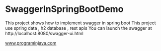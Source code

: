 # SwaggerInSpringBootDemo
This project shows how to implement swagger in spring boot
This project use spring data , h2 database , rest apis
You can launch the swagger at http://localhost:8080/swagger-ui.html


www.programinjava.com
